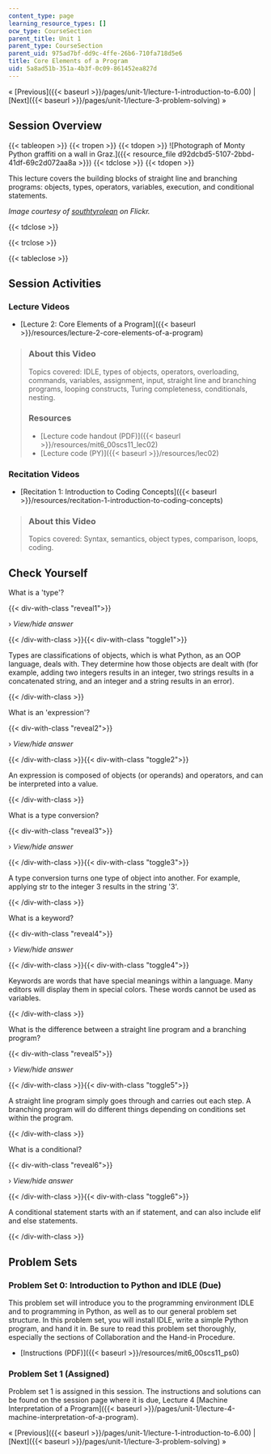 ```yaml
---
content_type: page
learning_resource_types: []
ocw_type: CourseSection
parent_title: Unit 1
parent_type: CourseSection
parent_uid: 975ad7bf-dd9c-4ffe-26b6-710fa718d5e6
title: Core Elements of a Program
uid: 5a8ad51b-351a-4b3f-0c09-861452ea827d
---
```


« [Previous]({{< baseurl >}}/pages/unit-1/lecture-1-introduction-to-6.00) | [Next]({{< baseurl >}}/pages/unit-1/lecture-3-problem-solving) »

Session Overview
----------------

{{< tableopen >}}
{{< tropen >}}
{{< tdopen >}}
![Photograph of Monty Python graffiti on a wall in Graz.]({{< resource_file d92dcbd5-5107-2bbd-41df-69c2d072aa8a >}})
{{< tdclose >}}
{{< tdopen >}}


This lecture covers the building blocks of straight line and branching programs: objects, types, operators, variables, execution, and conditional statements.

_Image courtesy of [southtyrolean](http://www.flickr.com/photos/schoffer/196079076/) on Flickr._


{{< tdclose >}}

{{< trclose >}}

{{< tableclose >}}

Session Activities
------------------

### Lecture Videos

*   [Lecture 2: Core Elements of a Program]({{< baseurl >}}/resources/lecture-2-core-elements-of-a-program)

> ### About this Video
> 
> Topics covered: IDLE, types of objects, operators, overloading, commands, variables, assignment, input, straight line and branching programs, looping constructs, Turing completeness, conditionals, nesting.
> 
> ### Resources
> 
> *   [Lecture code handout (PDF)]({{< baseurl >}}/resources/mit6_00scs11_lec02)
> *   [Lecture code (PY)]({{< baseurl >}}/resources/lec02)

### Recitation Videos

*   [Recitation 1: Introduction to Coding Concepts]({{< baseurl >}}/resources/recitation-1-introduction-to-coding-concepts)

> ### About this Video
> 
> Topics covered: Syntax, semantics, object types, comparison, loops, coding.

Check Yourself
--------------

What is a 'type'?

{{< div-with-class "reveal1">}}

› _View/hide answer_

{{< /div-with-class >}}{{< div-with-class "toggle1">}}

Types are classifications of objects, which is what Python, as an OOP language, deals with. They determine how those objects are dealt with (for example, adding two integers results in an integer, two strings results in a concatenated string, and an integer and a string results in an error).

{{< /div-with-class >}}

What is an 'expression'?

{{< div-with-class "reveal2">}}

› _View/hide answer_

{{< /div-with-class >}}{{< div-with-class "toggle2">}}

An expression is composed of objects (or operands) and operators, and can be interpreted into a value.

{{< /div-with-class >}}

What is a type conversion?

{{< div-with-class "reveal3">}}

› _View/hide answer_

{{< /div-with-class >}}{{< div-with-class "toggle3">}}

A type conversion turns one type of object into another. For example, applying str to the integer 3 results in the string '3'.

{{< /div-with-class >}}

What is a keyword?

{{< div-with-class "reveal4">}}

› _View/hide answer_

{{< /div-with-class >}}{{< div-with-class "toggle4">}}

Keywords are words that have special meanings within a language. Many editors will display them in special colors. These words cannot be used as variables.

{{< /div-with-class >}}

What is the difference between a straight line program and a branching program?

{{< div-with-class "reveal5">}}

› _View/hide answer_

{{< /div-with-class >}}{{< div-with-class "toggle5">}}

A straight line program simply goes through and carries out each step. A branching program will do different things depending on conditions set within the program.

{{< /div-with-class >}}

What is a conditional?

{{< div-with-class "reveal6">}}

› _View/hide answer_

{{< /div-with-class >}}{{< div-with-class "toggle6">}}

A conditional statement starts with an if statement, and can also include elif and else statements.

{{< /div-with-class >}}

Problem Sets
------------

### Problem Set 0: Introduction to Python and IDLE (Due)

This problem set will introduce you to the programming environment IDLE and to programming in Python, as well as to our general problem set structure. In this problem set, you will install IDLE, write a simple Python program, and hand it in. Be sure to read this problem set thoroughly, especially the sections of Collaboration and the Hand-in Procedure.

*   [Instructions (PDF)]({{< baseurl >}}/resources/mit6_00scs11_ps0)

### Problem Set 1 (Assigned)

Problem set 1 is assigned in this session. The instructions and solutions can be found on the session page where it is due, Lecture 4 [Machine Interpretation of a Program]({{< baseurl >}}/pages/unit-1/lecture-4-machine-interpretation-of-a-program).

« [Previous]({{< baseurl >}}/pages/unit-1/lecture-1-introduction-to-6.00) | [Next]({{< baseurl >}}/pages/unit-1/lecture-3-problem-solving) »
